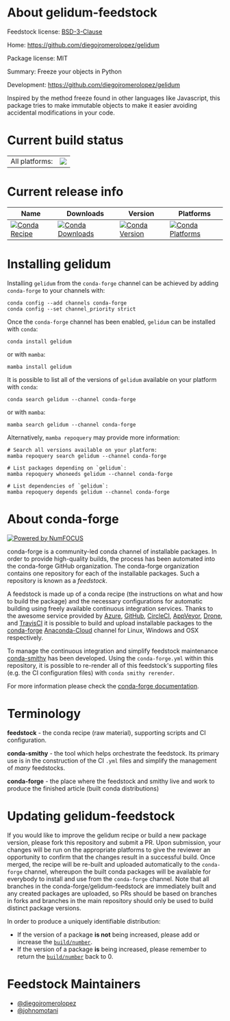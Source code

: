 About gelidum-feedstock
=======================

Feedstock license: [BSD-3-Clause](https://github.com/conda-forge/gelidum-feedstock/blob/main/LICENSE.txt)

Home: https://github.com/diegojromerolopez/gelidum

Package license: MIT

Summary: Freeze your objects in Python

Development: https://github.com/diegojromerolopez/gelidum

Inspired by the method freeze found in other languages like Javascript,
this package tries to make immutable objects to make it easier avoiding
accidental modifications in your code.


Current build status
====================


<table><tr><td>All platforms:</td>
    <td>
      <a href="https://dev.azure.com/conda-forge/feedstock-builds/_build/latest?definitionId=13837&branchName=main">
        <img src="https://dev.azure.com/conda-forge/feedstock-builds/_apis/build/status/gelidum-feedstock?branchName=main">
      </a>
    </td>
  </tr>
</table>

Current release info
====================

| Name | Downloads | Version | Platforms |
| --- | --- | --- | --- |
| [![Conda Recipe](https://img.shields.io/badge/recipe-gelidum-green.svg)](https://anaconda.org/conda-forge/gelidum) | [![Conda Downloads](https://img.shields.io/conda/dn/conda-forge/gelidum.svg)](https://anaconda.org/conda-forge/gelidum) | [![Conda Version](https://img.shields.io/conda/vn/conda-forge/gelidum.svg)](https://anaconda.org/conda-forge/gelidum) | [![Conda Platforms](https://img.shields.io/conda/pn/conda-forge/gelidum.svg)](https://anaconda.org/conda-forge/gelidum) |

Installing gelidum
==================

Installing `gelidum` from the `conda-forge` channel can be achieved by adding `conda-forge` to your channels with:

```
conda config --add channels conda-forge
conda config --set channel_priority strict
```

Once the `conda-forge` channel has been enabled, `gelidum` can be installed with `conda`:

```
conda install gelidum
```

or with `mamba`:

```
mamba install gelidum
```

It is possible to list all of the versions of `gelidum` available on your platform with `conda`:

```
conda search gelidum --channel conda-forge
```

or with `mamba`:

```
mamba search gelidum --channel conda-forge
```

Alternatively, `mamba repoquery` may provide more information:

```
# Search all versions available on your platform:
mamba repoquery search gelidum --channel conda-forge

# List packages depending on `gelidum`:
mamba repoquery whoneeds gelidum --channel conda-forge

# List dependencies of `gelidum`:
mamba repoquery depends gelidum --channel conda-forge
```


About conda-forge
=================

[![Powered by
NumFOCUS](https://img.shields.io/badge/powered%20by-NumFOCUS-orange.svg?style=flat&colorA=E1523D&colorB=007D8A)](https://numfocus.org)

conda-forge is a community-led conda channel of installable packages.
In order to provide high-quality builds, the process has been automated into the
conda-forge GitHub organization. The conda-forge organization contains one repository
for each of the installable packages. Such a repository is known as a *feedstock*.

A feedstock is made up of a conda recipe (the instructions on what and how to build
the package) and the necessary configurations for automatic building using freely
available continuous integration services. Thanks to the awesome service provided by
[Azure](https://azure.microsoft.com/en-us/services/devops/), [GitHub](https://github.com/),
[CircleCI](https://circleci.com/), [AppVeyor](https://www.appveyor.com/),
[Drone](https://cloud.drone.io/welcome), and [TravisCI](https://travis-ci.com/)
it is possible to build and upload installable packages to the
[conda-forge](https://anaconda.org/conda-forge) [Anaconda-Cloud](https://anaconda.org/)
channel for Linux, Windows and OSX respectively.

To manage the continuous integration and simplify feedstock maintenance
[conda-smithy](https://github.com/conda-forge/conda-smithy) has been developed.
Using the ``conda-forge.yml`` within this repository, it is possible to re-render all of
this feedstock's supporting files (e.g. the CI configuration files) with ``conda smithy rerender``.

For more information please check the [conda-forge documentation](https://conda-forge.org/docs/).

Terminology
===========

**feedstock** - the conda recipe (raw material), supporting scripts and CI configuration.

**conda-smithy** - the tool which helps orchestrate the feedstock.
                   Its primary use is in the construction of the CI ``.yml`` files
                   and simplify the management of *many* feedstocks.

**conda-forge** - the place where the feedstock and smithy live and work to
                  produce the finished article (built conda distributions)


Updating gelidum-feedstock
==========================

If you would like to improve the gelidum recipe or build a new
package version, please fork this repository and submit a PR. Upon submission,
your changes will be run on the appropriate platforms to give the reviewer an
opportunity to confirm that the changes result in a successful build. Once
merged, the recipe will be re-built and uploaded automatically to the
`conda-forge` channel, whereupon the built conda packages will be available for
everybody to install and use from the `conda-forge` channel.
Note that all branches in the conda-forge/gelidum-feedstock are
immediately built and any created packages are uploaded, so PRs should be based
on branches in forks and branches in the main repository should only be used to
build distinct package versions.

In order to produce a uniquely identifiable distribution:
 * If the version of a package **is not** being increased, please add or increase
   the [``build/number``](https://docs.conda.io/projects/conda-build/en/latest/resources/define-metadata.html#build-number-and-string).
 * If the version of a package **is** being increased, please remember to return
   the [``build/number``](https://docs.conda.io/projects/conda-build/en/latest/resources/define-metadata.html#build-number-and-string)
   back to 0.

Feedstock Maintainers
=====================

* [@diegojromerolopez](https://github.com/diegojromerolopez/)
* [@johnomotani](https://github.com/johnomotani/)

